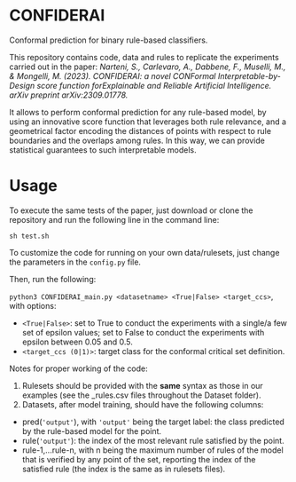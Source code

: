 # CONFIDERAI
Conformal prediction for binary rule-based classifiers.


This repository contains code, data and rules to replicate the experiments carried out in the paper:  _Narteni, S., Carlevaro, A., Dabbene, F., Muselli, M., & Mongelli, M. (2023). CONFIDERAI: a novel CONFormal Interpretable-by-Design score function forExplainable and Reliable Artificial Intelligence. arXiv preprint arXiv:2309.01778._ 

It allows to perform conformal prediction for any rule-based model, by using an innovative score function that leverages both rule relevance, and a geometrical factor encoding the distances of points with respect to rule boundaries and the overlaps among rules. In this way, we can provide statistical guarantees to such interpretable models.

# Usage
To execute the same tests of the paper, just download or clone the repository and run the following line in the command line:

`sh test.sh `


To customize the code for running on your own data/rulesets, just change the parameters in the `config.py` file.

Then, run the following:

`python3 CONFIDERAI_main.py <datasetname> <True|False> <target_ccs>`, with options:

- `<True|False>`: set to True to conduct the experiments with a single/a few set of epsilon values; set to False to conduct the experiments with epsilon between 0.05 and 0.5.
- `<target_ccs (0|1)>`: target class for the conformal critical set definition.

Notes for proper working of the code:
1) Rulesets should be provided with the **same** syntax as those in our examples (see the _rules.csv files throughout the Dataset folder).
2) Datasets, after model training, should have the following columns:
  - pred(`'output'`), with `'output'` being the target label: the class predicted by the rule-based model for the point.
  - rule(`'output'`): the index of the most relevant rule satisfied by the point.
  - rule-1,...rule-n, with n being the maximum number of rules of the model that is verified by any point of the set, reporting the index of the satisfied rule (the index is the same as in rulesets files).

